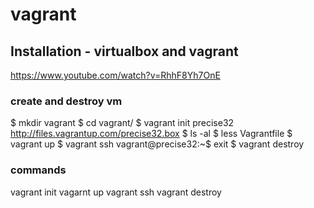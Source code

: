 # vagrant

## Installation - virtualbox and vagrant
https://www.youtube.com/watch?v=RhhF8Yh7OnE

### create and destroy vm
$ mkdir vagrant
$ cd vagrant/
$ vagrant init precise32 http://files.vagrantup.com/precise32.box
$ ls -al
$ less Vagrantfile
$ vagrant up
$ vagrant ssh
vagrant@precise32:~$ exit
$ vagrant destroy

### commands

vagrant init
vagarnt up
vagrant ssh
vagrant destroy
